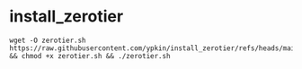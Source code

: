 # install_zerotier

```
wget -O zerotier.sh https://raw.githubusercontent.com/ypkin/install_zerotier/refs/heads/main/zerotier.sh && chmod +x zerotier.sh && ./zerotier.sh
```
